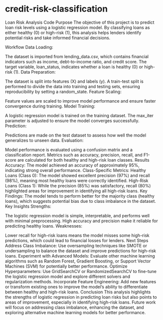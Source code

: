 # credit-risk-classification
Loan Risk Analysis Code
Purpose
The objective of this project is to predict loan risk levels using a logistic regression model. By classifying loans as either healthy (0) or high-risk (1), this analysis helps lenders identify potential risks and take informed financial decisions.

Workflow
Data Loading:

The dataset is imported from lending_data.csv, which contains financial indicators such as income, debt-to-income ratio, and credit score.
The target variable, loan_status, indicates whether a loan is healthy (0) or high-risk (1).
Data Preparation:

The dataset is split into features (X) and labels (y).
A train-test split is performed to divide the data into training and testing sets, ensuring reproducibility by setting a random_state.
Feature Scaling:

Feature values are scaled to improve model performance and ensure faster convergence during training.
Model Training:

A logistic regression model is trained on the training dataset. The max_iter parameter is adjusted to ensure the model converges successfully.
Prediction:

Predictions are made on the test dataset to assess how well the model generalizes to unseen data.
Evaluation:

Model performance is evaluated using a confusion matrix and a classification report. Metrics such as accuracy, precision, recall, and F1-score are calculated for both healthy and high-risk loan classes.
Results
Accuracy: The model achieved an accuracy of approximately 95%, indicating strong overall performance.
Class-Specific Metrics:
Healthy Loans (Class 0): The model showed excellent precision (97%) and recall (98%), meaning most healthy loans were correctly identified.
High-Risk Loans (Class 1): While the precision (85%) was satisfactory, recall (80%) highlighted areas for improvement in identifying all high-risk loans.
Key Findings:
The model tends to perform better for the majority class (healthy loans), which suggests potential bias due to class imbalance in the dataset.
Key Insights
Strengths:

The logistic regression model is simple, interpretable, and performs well with minimal preprocessing.
High accuracy and precision make it reliable for predicting healthy loans.
Weaknesses:

Lower recall for high-risk loans means the model misses some high-risk predictions, which could lead to financial losses for lenders.
Next Steps
Address Class Imbalance:
Use oversampling techniques like SMOTE or undersampling to balance the dataset and improve predictions for high-risk loans.
Experiment with Advanced Models:
Evaluate other machine learning algorithms such as Random Forest, Gradient Boosting, or Support Vector Machines (SVM) for potentially better performance.
Optimize Hyperparameters:
Use GridSearchCV or RandomizedSearchCV to fine-tune the logistic regression model and explore different solvers and regularization methods.
Incorporate Feature Engineering:
Add new features or transform existing ones to improve the model’s ability to differentiate between healthy and high-risk loans.
Conclusion
This analysis highlights the strengths of logistic regression in predicting loan risks but also points to areas of improvement, especially in identifying high-risk loans. Future work will focus on addressing class imbalance, enhancing the dataset, and exploring alternative machine learning models for better performance.
